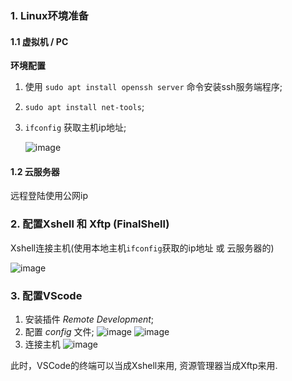 
### 1. Linux环境准备

#### 1.1 虚拟机 / PC

**环境配置**

1. 使用 `sudo apt install openssh server` 命令安装ssh服务端程序;
2. `sudo apt install net-tools`;
3. `ifconfig` 获取主机ip地址;

    ![image](https://user-images.githubusercontent.com/49873642/148886076-8e40b450-738b-40ea-af0b-bbb34387e678.png)

#### 1.2 云服务器

远程登陆使用公网ip

### 2. 配置Xshell 和 Xftp   (FinalShell)

Xshell连接主机(使用本地主机`ifconfig`获取的ip地址 或 云服务器的)

![image](https://user-images.githubusercontent.com/49873642/148886203-391ca20c-a223-42f4-8ee2-9d4cfe4c3a82.png)


### 3. 配置VScode

1. 安装插件 _Remote Development_;
2. 配置 _config_ 文件;
    ![image](https://user-images.githubusercontent.com/49873642/148887464-71b60afb-6edc-47ea-809f-b10534d56ca9.png)
    ![image](https://user-images.githubusercontent.com/49873642/148887482-cd91a149-d175-43a3-9545-ce2dc0702636.png)
3. 连接主机
    ![image](https://user-images.githubusercontent.com/49873642/148887673-d9cccb58-4b38-43fe-8803-feef25f3b178.png)
    
此时，VSCode的终端可以当成Xshell来用, 资源管理器当成Xftp来用.

